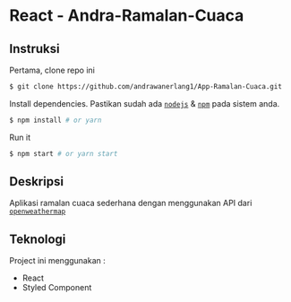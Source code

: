 # React - Andra-Ramalan-Cuaca

## Instruksi

Pertama, clone repo ini
```bash
$ git clone https://github.com/andrawanerlang1/App-Ramalan-Cuaca.git
```

Install dependencies. Pastikan sudah ada [`nodejs`](https://nodejs.org/en/) & [`npm`](https://www.npmjs.com/) pada sistem anda.
```bash
$ npm install # or yarn
```

Run it
```bash
$ npm start # or yarn start
```

## Deskripsi
Aplikasi ramalan cuaca sederhana dengan menggunakan API dari [`openweathermap`](https://openweathermap.org/api)
 
## Teknologi
Project ini menggunakan :
* React
* Styled Component
